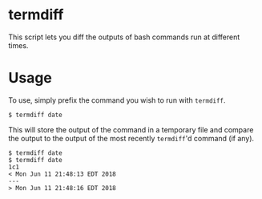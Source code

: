 # termdiff

This script lets you diff the outputs of bash commands run at different times.

# Usage

To use, simply prefix the command you wish to run with `termdiff`.

```
$ termdiff date
```

This will store the output of the command in a temporary file and compare the output to the output of the most recently `termdiff`'d command (if any).

```
$ termdiff date
$ termdiff date
1c1
< Mon Jun 11 21:48:13 EDT 2018
---
> Mon Jun 11 21:48:16 EDT 2018
```
